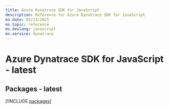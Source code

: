 ```yaml
---
title: Azure Dynatrace SDK for JavaScript
description: Reference for Azure Dynatrace SDK for JavaScript
ms.date: 03/13/2025
ms.topic: reference
ms.devlang: javascript
ms.service: dynatrace
---
```

# Azure Dynatrace SDK for JavaScript - latest
## Packages - latest
[!INCLUDE [packages](dynatrace-index.md)]